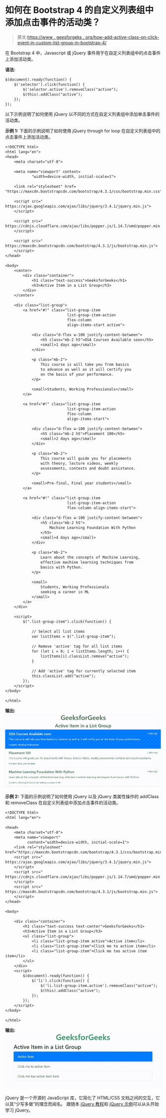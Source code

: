 # 如何在 Bootstrap 4 的自定义列表组中添加点击事件的活动类？

> 原文:[https://www . geesforgeks . org/how-add-active-class-on-click-event-in-custom-list-group-in-bootstrap-4/](https://www.geeksforgeeks.org/how-to-add-active-class-on-click-event-in-custom-list-group-in-bootstrap-4/)

在 Bootstrap 4 中，Javascript 或 jQuery 事件用于在自定义列表组中的点击事件上添加活动类。

**语法:**

```
$(document).ready(function() {
    $('selector').click(function() {
        $('selector.active').removeClass("active");
        $(this).addClass("active");
    });
});

```

以下示例说明了如何使用 jQuery 以不同的方式在自定义列表组中添加单击事件的活动类。

**示例 1:** 下面的示例说明了如何使用 jQuery through for loop 在自定义列表组中的点击事件上添加活动类。

```
<!DOCTYPE html>
<html lang="en">
<head>
    <meta charset="utf-8">

    <meta name="viewport" content=
            "width=device-width, initial-scale=1">

    <link rel="stylesheet" href=
"https://maxcdn.bootstrapcdn.com/bootstrap/4.3.1/css/bootstrap.min.css">

    <script src="
https://ajax.googleapis.com/ajax/libs/jquery/3.4.1/jquery.min.js">
    </script>

    <script src="
https://cdnjs.cloudflare.com/ajax/libs/popper.js/1.14.7/umd/popper.min.js">
    </script>

    <script src="
https://maxcdn.bootstrapcdn.com/bootstrap/4.3.1/js/bootstrap.min.js">
    </script>
</head>

<body>
    <center>
        <div class="container">
            <h1 class="text-success">GeeksforGeeks</h1>
            <h3>Active Item in a List Group</h3>
        </div>
    </center>

    <div class="list-group">
        <a href="#!" class="list-group-item 
                            list-group-item-action 
                            flex-column 
                            align-items-start active">

            <div class="d-flex w-100 justify-content-between">
                <h5 class="mb-2 h5">DSA Courses Available soon</h5>
                <small>1 days ago</small>
            </div>

            <p class="mb-2">
                This course is will take you from basics
                to advance as well as it will certify you
                on the basis of your performance.
            </p>

            <small>Students, Working Professionals</small>
        </a>

        <a href="#!" class="list-group-item 
                            list-group-item-action 
                            flex-column 
                            align-items-start">

            <div class="d-flex w-100 justify-content-between">
                <h5 class="mb-2 h5">Placement 100</h5>
                <small>2 days ago</small>
            </div>

            <p class="mb-2">
                This course will guide you for placements
                with theory, lecture videos, weekly
                assessments, contests and doubt assistance.
            </p>

            <small>Pre-final, Final year students</small>
        </a>

        <a href="#!" class="list-group-item 
                            list-group-item-action 
                            flex-column align-items-start">

            <div class="d-flex w-100 justify-content-between">
                <h5 class="mb-2 h5">
                    Machine Learning Foundation With Python
                </h5>
                <small>4 days ago</small>
            </div>

            <p class="mb-2">
                Learn about the concepts of Machine Learning,
                effective machine learning techniques from
                basics with Python.
            </p>

            <small>
                Students, Working Professionals
                seeking a career in ML
            </small>
        </a>
    </div>

    <script>
        $(".list-group-item").click(function() {

            // Select all list items
            var listItems = $(".list-group-item");

            // Remove 'active' tag for all list items
            for (let i = 0; i < listItems.length; i++) {
                listItems[i].classList.remove("active");
            }

            // Add 'active' tag for currently selected item
            this.classList.add("active");
        });
    </script>
</body>

</html>
```

**输出:**
![](img/c59e4ef42c90d3ff509a897fc7797686.png)

**示例 2:** 下面的示例说明了如何使用 jQuery 以及 jQuery 类属性操作的 addClass 和 removeClass 在自定义列表组中添加点击事件的活动类。

```
<!DOCTYPE html>
<html lang="en">

<head>
    <meta charset="utf-8">
    <meta name="viewport"
          content="width=device-width, initial-scale=1">
    <link rel="stylesheet"
href="https://maxcdn.bootstrapcdn.com/bootstrap/4.3.1/css/bootstrap.min.css">
    <script src="
https://ajax.googleapis.com/ajax/libs/jquery/3.4.1/jquery.min.js">
    </script>
    <script src="
https://cdnjs.cloudflare.com/ajax/libs/popper.js/1.14.7/umd/popper.min.js">
    </script>
    <script src="
https://maxcdn.bootstrapcdn.com/bootstrap/4.3.1/js/bootstrap.min.js">
    </script>
</head>

<body>

    <div class="container">
        <h1 class="text-success text-center">GeeksforGeeks</h1>
        <h3>Active Item in a List Group</h3>
        <ul class="list-group">
            <li class="list-group-item active">Active item</li>
            <li class="list-group-item">Click me to active item</li>
            <li class="list-group-item">Click me too active item item</li>
        </ul>
    </div>
    <script>
        $(document).ready(function() {
            $('li').click(function() {
                $('li.list-group-item.active').removeClass("active");
                $(this).addClass("active");
            });
        });
    </script>
</body>

</html>
```

**输出:**
![](img/a5fdcfac9001e395385a4092d78327d6.png)

jQuery 是一个开源的 JavaScript 库，它简化了 HTML/CSS 文档之间的交互，它以其“少写多做”的理念而闻名。
跟随本 [jQuery 教程](https://www.geeksforgeeks.org/jquery-tutorials/)和 [jQuery 示例](https://www.geeksforgeeks.org/jquery-examples/)可以从头开始学习 jQuery。